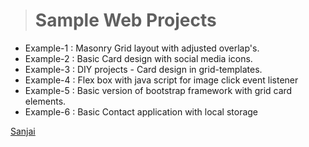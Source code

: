 ># Sample Web Projects        

* Example-1 : Masonry Grid layout with adjusted overlap's.
* Example-2 : Basic Card design with social media icons.
* Example-3 : DIY projects - Card design in grid-templates.
* Example-4 : Flex box with java script for image click event listener 
* Example-5 : Basic version of bootstrap framework with grid card elements. 
* Example-6 : Basic Contact application with local storage

[Sanjai](www.vsanjai.com "My personal website")